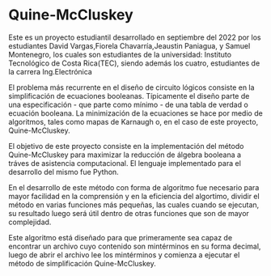 # Quine-McCluskey

Este es un proyecto estudiantil desarrollado en septiembre del 2022 por los estudiantes David Vargas,Fiorela Chavarría,Jeaustin Paniagua, y Samuel Montenegro, los cuales son estudiantes de la universidad: Instituto Tecnológico de Costa Rica(TEC), siendo además los cuatro, estudiantes de la carrera Ing.Electrónica

El problema más recurrente en el diseño de circuito lógicos consiste en la simplificación de ecuaciones booleanas. Típicamente el diseño parte de una especificación - que parte como mínimo - de una tabla de verdad o ecuación booleana. La minimización de la ecuaciones se hace por medio de algoritmos, tales como mapas de Karnaugh o, en el caso de este proyecto, Quine-McCluskey.

El objetivo de este proyecto consiste en la implementación del método Quine-McCluskey para maximizar la reducción de álgebra booleana a tráves de asistencia computacional. El lenguaje implementado para el desarrollo del mismo fue Python.

En el desarrollo de este método con forma de algoritmo fue necesario para mayor facilidad en la comprensión y en la eficiencia del algortimo, dividir el método en varias funciones más pequeñas, las cuales cuando se ejecutan, su resultado luego será útil dentro de otras funciones que son de mayor complejidad.

Este algoritmo está diseñado para que primeramente sea capaz de encontrar un archivo cuyo contenido son mintérminos en su forma decimal, luego de abrir el archivo lee los mintérminos y comienza a ejecutar el método de simplificación Quine-McCluskey.

